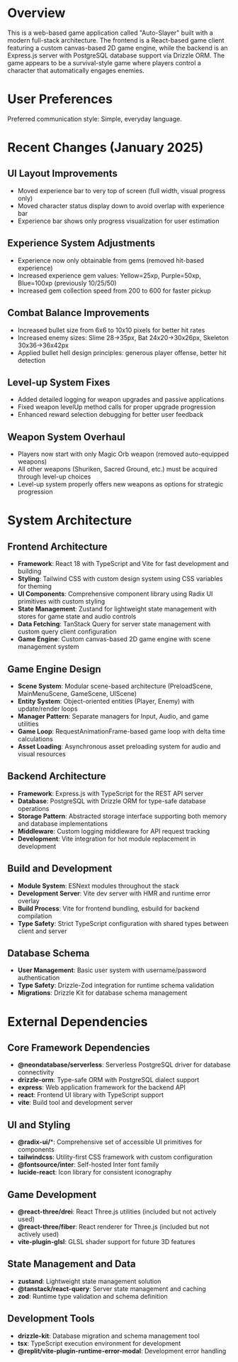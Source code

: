 # Overview

This is a web-based game application called "Auto-Slayer" built with a modern full-stack architecture. The frontend is a React-based game client featuring a custom canvas-based 2D game engine, while the backend is an Express.js server with PostgreSQL database support via Drizzle ORM. The game appears to be a survival-style game where players control a character that automatically engages enemies.

# User Preferences

Preferred communication style: Simple, everyday language.

# Recent Changes (January 2025)

## UI Layout Improvements
- Moved experience bar to very top of screen (full width, visual progress only)
- Moved character status display down to avoid overlap with experience bar
- Experience bar shows only progress visualization for user estimation

## Experience System Adjustments
- Experience now only obtainable from gems (removed hit-based experience)
- Increased experience gem values: Yellow=25xp, Purple=50xp, Blue=100xp (previously 10/25/50)
- Increased gem collection speed from 200 to 600 for faster pickup

## Combat Balance Improvements
- Increased bullet size from 6x6 to 10x10 pixels for better hit rates
- Increased enemy sizes: Slime 28→35px, Bat 24x20→30x26px, Skeleton 30x36→36x42px
- Applied bullet hell design principles: generous player offense, better hit detection

## Level-up System Fixes
- Added detailed logging for weapon upgrades and passive applications
- Fixed weapon levelUp method calls for proper upgrade progression
- Enhanced reward selection debugging for better user feedback

## Weapon System Overhaul
- Players now start with only Magic Orb weapon (removed auto-equipped weapons)
- All other weapons (Shuriken, Sacred Ground, etc.) must be acquired through level-up choices
- Level-up system properly offers new weapons as options for strategic progression

# System Architecture

## Frontend Architecture
- **Framework**: React 18 with TypeScript and Vite for fast development and building
- **Styling**: Tailwind CSS with custom design system using CSS variables for theming
- **UI Components**: Comprehensive component library using Radix UI primitives with custom styling
- **State Management**: Zustand for lightweight state management with stores for game state and audio controls
- **Data Fetching**: TanStack Query for server state management with custom query client configuration
- **Game Engine**: Custom canvas-based 2D game engine with scene management system

## Game Engine Design
- **Scene System**: Modular scene-based architecture (PreloadScene, MainMenuScene, GameScene, UIScene)
- **Entity System**: Object-oriented entities (Player, Enemy) with update/render loops
- **Manager Pattern**: Separate managers for Input, Audio, and game utilities
- **Game Loop**: RequestAnimationFrame-based game loop with delta time calculations
- **Asset Loading**: Asynchronous asset preloading system for audio and visual resources

## Backend Architecture
- **Framework**: Express.js with TypeScript for the REST API server
- **Database**: PostgreSQL with Drizzle ORM for type-safe database operations
- **Storage Pattern**: Abstracted storage interface supporting both memory and database implementations
- **Middleware**: Custom logging middleware for API request tracking
- **Development**: Vite integration for hot module replacement in development

## Build and Development
- **Module System**: ESNext modules throughout the stack
- **Development Server**: Vite dev server with HMR and runtime error overlay
- **Build Process**: Vite for frontend bundling, esbuild for backend compilation
- **Type Safety**: Strict TypeScript configuration with shared types between client and server

## Database Schema
- **User Management**: Basic user system with username/password authentication
- **Type Safety**: Drizzle-Zod integration for runtime schema validation
- **Migrations**: Drizzle Kit for database schema management

# External Dependencies

## Core Framework Dependencies
- **@neondatabase/serverless**: Serverless PostgreSQL driver for database connectivity
- **drizzle-orm**: Type-safe ORM with PostgreSQL dialect support
- **express**: Web application framework for the backend API
- **react**: Frontend UI library with TypeScript support
- **vite**: Build tool and development server

## UI and Styling
- **@radix-ui/***: Comprehensive set of accessible UI primitives for components
- **tailwindcss**: Utility-first CSS framework with custom configuration
- **@fontsource/inter**: Self-hosted Inter font family
- **lucide-react**: Icon library for consistent iconography

## Game Development
- **@react-three/drei**: React Three.js utilities (included but not actively used)
- **@react-three/fiber**: React renderer for Three.js (included but not actively used)
- **vite-plugin-glsl**: GLSL shader support for future 3D features

## State Management and Data
- **zustand**: Lightweight state management solution
- **@tanstack/react-query**: Server state management and caching
- **zod**: Runtime type validation and schema definition

## Development Tools
- **drizzle-kit**: Database migration and schema management tool
- **tsx**: TypeScript execution environment for development
- **@replit/vite-plugin-runtime-error-modal**: Development error handling